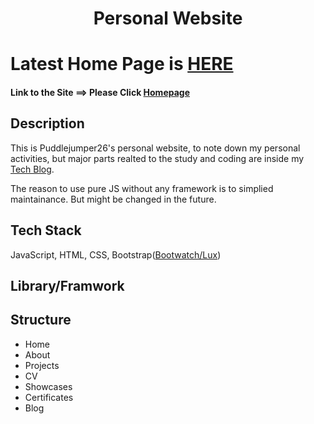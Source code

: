 <h1 align="center"> Personal Website </h1>

# Latest Home Page is [HERE](https://puddlejumper26.github.io/home)

#### Link to the Site ==> Please Click [Homepage](https://puddlejumper26.github.io/homepage/index.html)

## Description
This is Puddlejumper26's personal website, to note down my personal activities, but major parts realted to the study and coding are inside my [Tech Blog](https://github.com/puddlejumper26/blogs#puddlejumper26s-blog-).

The reason to use pure JS without any framework is to simplied maintainance. But might be changed in the future.

## Tech Stack
JavaScript, HTML, CSS, Bootstrap([Bootwatch/Lux](https://bootswatch.com/lux/))

## Library/Framwork


## Structure
<ul>
    <li>Home</li>
    <li>About</li>
    <li>Projects</li>
    <li>CV</li>
    <li>Showcases</li>
    <li>Certificates</li>
    <li>Blog</li>
</ul>


